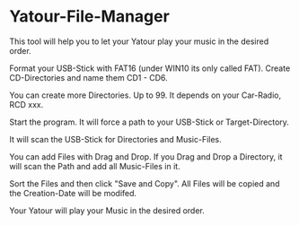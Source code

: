 # Yatour-File-Manager
This tool will help you to let your Yatour play your music in the desired order.

Format your USB-Stick with FAT16 (under WIN10 its only called FAT).
Create CD-Directories and name them CD1 - CD6.

You can create more Directories. Up to 99. It depends on your Car-Radio, RCD xxx.

Start the program. It will force a path to your USB-Stick or Target-Directory.

It will scan the USB-Stick for Directories and Music-Files.

You can add Files with Drag and Drop.
If you Drag and Drop a Directory, it will scan the Path and add all Music-Files in it.

Sort the Files and then click "Save and Copy".
All Files will be copied and the Creation-Date will be modifed.

Your Yatour will play your Music in the desired order.
